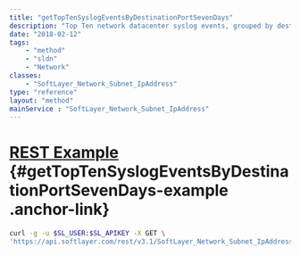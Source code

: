 ```yaml
---
title: "getTopTenSyslogEventsByDestinationPortSevenDays"
description: "Top Ten network datacenter syslog events, grouped by destination port, for the last 7 days"
date: "2018-02-12"
tags:
    - "method"
    - "sldn"
    - "Network"
classes:
    - "SoftLayer_Network_Subnet_IpAddress"
type: "reference"
layout: "method"
mainService : "SoftLayer_Network_Subnet_IpAddress"
---
```


# [REST Example](#getTopTenSyslogEventsByDestinationPortSevenDays-example) <a href="/article/rest/"><i class="fas fa-question"></i></a> {#getTopTenSyslogEventsByDestinationPortSevenDays-example .anchor-link} 
```bash
curl -g -u $SL_USER:$SL_APIKEY -X GET \
'https://api.softlayer.com/rest/v3.1/SoftLayer_Network_Subnet_IpAddress/{SoftLayer_Network_Subnet_IpAddressID}/getTopTenSyslogEventsByDestinationPortSevenDays'
```
